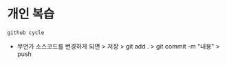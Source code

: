 # 개인 복습

```shell
github cycle
```

- 무언가 소스코드를 변경하게 되면 > 저장 > git add . > git commit -m "내용" > push


